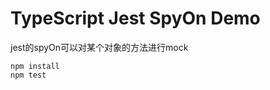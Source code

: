 TypeScript Jest SpyOn Demo
===========================

jest的spyOn可以对某个对象的方法进行mock

```
npm install
npm test
```
